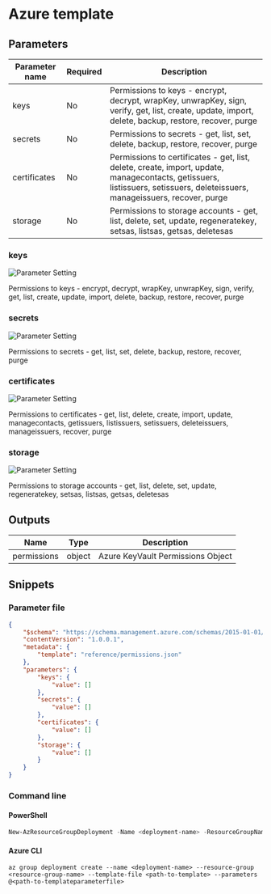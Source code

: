 # Azure template

## Parameters

Parameter name | Required | Description
-------------- | -------- | -----------
keys           | No       | Permissions to keys - encrypt, decrypt, wrapKey, unwrapKey, sign, verify, get, list, create, update, import, delete, backup, restore, recover, purge
secrets        | No       | Permissions to secrets - get, list, set, delete, backup, restore, recover, purge
certificates   | No       | Permissions to certificates - get, list, delete, create, import, update, managecontacts, getissuers, listissuers, setissuers, deleteissuers, manageissuers, recover, purge
storage        | No       | Permissions to storage accounts - get, list, delete, set, update, regeneratekey, setsas, listsas, getsas, deletesas

### keys

![Parameter Setting](https://img.shields.io/badge/parameter-optional-green?style=flat-square)

Permissions to keys - encrypt, decrypt, wrapKey, unwrapKey, sign, verify, get, list, create, update, import, delete, backup, restore, recover, purge

### secrets

![Parameter Setting](https://img.shields.io/badge/parameter-optional-green?style=flat-square)

Permissions to secrets - get, list, set, delete, backup, restore, recover, purge

### certificates

![Parameter Setting](https://img.shields.io/badge/parameter-optional-green?style=flat-square)

Permissions to certificates - get, list, delete, create, import, update, managecontacts, getissuers, listissuers, setissuers, deleteissuers, manageissuers, recover, purge

### storage

![Parameter Setting](https://img.shields.io/badge/parameter-optional-green?style=flat-square)

Permissions to storage accounts - get, list, delete, set, update, regeneratekey, setsas, listsas, getsas, deletesas

## Outputs

Name | Type | Description
---- | ---- | -----------
permissions | object | Azure KeyVault Permissions Object

## Snippets

### Parameter file

```json
{
    "$schema": "https://schema.management.azure.com/schemas/2015-01-01/deploymentParameters.json#",
    "contentVersion": "1.0.0.1",
    "metadata": {
        "template": "reference/permissions.json"
    },
    "parameters": {
        "keys": {
            "value": []
        },
        "secrets": {
            "value": []
        },
        "certificates": {
            "value": []
        },
        "storage": {
            "value": []
        }
    }
}
```

### Command line

#### PowerShell

```powershell
New-AzResourceGroupDeployment -Name <deployment-name> -ResourceGroupName <resource-group-name> -TemplateFile <path-to-template> -TemplateParameterFile <path-to-templateparameter>
```

#### Azure CLI

```text
az group deployment create --name <deployment-name> --resource-group <resource-group-name> --template-file <path-to-template> --parameters @<path-to-templateparameterfile>
```

